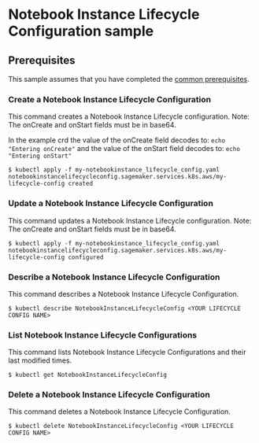 # Notebook Instance Lifecycle Configuration sample

## Prerequisites

This sample assumes that you have completed the [common prerequisites](/samples/README.md).

### Create a Notebook Instance Lifecycle Configuration
This command creates a Notebook Instance Lifecycle configuration.
Note: The onCreate and onStart fields must be in base64.

In the example crd the value of the onCreate field decodes to: `echo "Entering onCreate"` and the value of the onStart field decodes to: `echo "Entering onStart"`
```
$ kubectl apply -f my-notebookinstance_lifecycle_config.yaml
notebookinstancelifecycleconfig.sagemaker.services.k8s.aws/my-lifecycle-config created
```

### Update a Notebook Instance Lifecycle Configuration
This command updates a Notebook Instance Lifecycle configuration.
Note: The onCreate and onStart fields must be in base64.
```
$ kubectl apply -f my-notebookinstance_lifecycle_config.yaml
notebookinstancelifecycleconfig.sagemaker.services.k8s.aws/my-lifecycle-config configured
```
### Describe a Notebook Instance Lifecycle Configuration
This command describes a Notebook Instance Lifecycle Configuration.
```
$ kubectl describe NotebookInstanceLifecycleConfig <YOUR LIFECYCLE CONFIG NAME>
```
### List Notebook Instance Lifecycle Configurations
This command lists Notebook Instance Lifecycle Configurations and their last modified times.
```
$ kubectl get NotebookInstanceLifecycleConfig 
```
### Delete a Notebook Instance Lifecycle Configuration
This command deletes a Notebook Instance Lifecycle Configuration.
```
$ kubectl delete NotebookInstanceLifecycleConfig <YOUR LIFECYCLE CONFIG NAME>
```